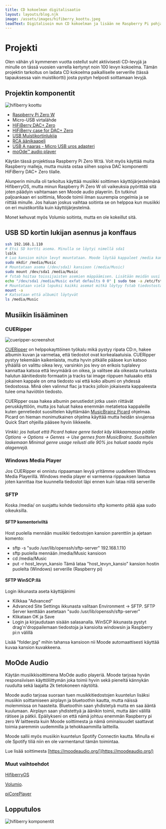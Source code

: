```yaml
---
title: CD kokoelman digitalisaatio
layout: layouts/blog.njk
image: /assets/images/hifiberry_koottu.jpeg
leadText: Digitalisoin mun CD kokoelman ja lisään ne Raspberry Pi pohjaiselle musiikki serverille ja soittimelle
---
```


# Projekti

Olen vähän yli kymmenen vuotta ostellut suht aktiivisesti CD-levyjä ja minulle on tässä vuosien varrella kertynyt noin 100 levyn kokoelma. Tämän projektin tarkoitus on ladata CD kokoelma paikalliselle serverille (tässä tapauksessa vain muistikortti) josta pystyn helposti soittamaan levyjä.

## Projektin komponentit

![hifiberry koottu](/assets/images/hifiberry_koottu.jpeg)

- [Raspberry Pi Zero W](https://www.raspberrypi.com/products/raspberry-pi-zero-w/)
- Micro-USB virtalähde
- [HiFiBerry DAC+ Zero](https://www.hifiberry.com/shop/boards/hifiberry-dac-zero/)
- [HiFiBerry case for DAC+ Zero](https://www.hifiberry.com/shop/cases/hifiberry-case-for-dac-zero/)
- [USB Muistikortinlukija](https://www.clasohlson.com/fi/Muistikortinlukija-USB-3.2/p/39-1354)
- [RCA äänikaapeli](https://www.clasohlson.com/fi/&Auml;&auml;nikaapeli-RCA-Exibel/p/38-8092-1)
- [USB A naaras - Micro USB uros adapteri](https://www.verkkokauppa.com/fi/product/160873/Goobay-OTG-A-naaras-MicroB-uros-USB-adapteri)
- [moOde™ audio player](https://moodeaudio.org/)

Käytän tässä projektissa Raspberry Pi Zero W:tä. Voit myös käyttää muita Raspberry malleja, mutta muista ostaa siihen sopiva DAC komponentti HiFiBerry DAC+ Zero tilalle.

Alunperin minulla oli tarkoitus käyttää musiikki soittimen käyttöjärjestelmänä HifiberryOS, mutta minun Raspberry Pi Zero W oli vaikeuksia pyörittää sitä joten päädyin vaihtamaan sen Moode audio playeriin. En tutkinut paljoankaan eri soittimia, Moode toimii ilman suurempia ongelmia ja se riittää minulle. Jos haluan joskus vaihtaa soitinta se on helppoa kun musiikki on eri muistikortilla kuin käyttöjärjestelmä. 

Monet kehuvat myös Volumio soitinta, mutta en ole kokeillut sitä.

## USB SD kortin lukijan asennus ja konffaus 
```bash
ssh 192.168.1.110
# Etsi SD kortti asema. Minulla se löytyi nimellä sda1
lsblk
# Luo kansion mihin levyt mountataan. Moode löytää kappaleet /media kansion alta.
sudo mkdir /media/Music
# Mountataan asema (/dev/sda1) kansioon (/media/Music)
sudo mount /dev/sda1 /media/Music
# fstab hoitaa toissijaisten asemien mäppäämisen. Lisätään meidän uusi mount sinne jotta se ei häviä uudelleen käynnistyksen yhteydessä
echo "/dev/sda1 /media/Music exfat defaults 0 0" | sudo tee -a /etc/fstab
# Mountataan vielä lopuksi kaikki asemat mitkä löytyy fstab tiedostosta ja katsotaan ettei komentoriville tule mitään virheitä.
mount -a
# Katsotaan että albumit löytyvät
ls /media/Music
```

## Musiikin lisääminen
### CUERipper

![cueripper-screenshot](/assets/images/cueripper-screenshot.png)

[CUERipper](http://cue.tools/wiki/CUERipper) on helppokayttöinen työkalu mikä pystyy ripata CD:n, hakee albumin kuvan ja varmetaa, että tiedostot ovat korkealaatuisia. CUERipper pystyy tekemään kaikenlaista, mutta hyvin pitkälle pääsee kun katsoo ylhäällä on valittu oikea levy, varsinkin jos levy on erikois tuplalevy kannattaa katsoa että levymäärä on oikea, ja valitsee ala oikeasta nurkasta halutun äänitiedosto formaatin ja tracks tai image riippuen haluaako että jokainen kappale on oma tiedosto vai että koko albumi on yhdessä tiedostossa. Minä olen valinnut flac ja tracks jolloin jokaisesta kappaleesta tulee oma haviötön tiedosto.

CUERipper osaa hakea albumin perustiedot jotka usein riittävät peruskäyttöön, mutta jos haluat hakea enemmän metatietoa kappaleille kuten genretiedot suosittelen käyttämään [MusicBrainz Picard](https://picard.musicbrainz.org/) ohjelmaa. Picard on hieman monimutkainen ohjelma käyttää mutta heidän sivujensa Quick Start ohjeilla pääsee hyvin liikkeelle. 

*Vinkki: jos haluat että Picard hakee genre tiedot käy klikkaamassa päälle Options -> Options -> Genres -> Use gernes from MusicBrainz. Suosittelen laskemaan Minimal genre usage reilusti alle 90% jos haluat saada myös alagenrejä.*

### Windows Media Player
Jos CUERipper ei onnistu rippaamaan levyä yritämme uudelleen Windows Media Playerillä.
Windows media player ei varmenna rippauksen laatua joten kannttaa itse kuunnella tiedostot läpi ennen kuin lataa niitä serverille

### SFTP
Koska /media/ on suojattu kohde tiedonsiirto sftp komento pitää ajaa sudo oikeuksilla.
#### SFTP komentoriviltä
Host puolella mennään musiikki tiedostojen kansion parenttiin ja ajetaan komento:
- sftp -s "sudo /usr/lib/openssh/sftp-server" 192.168.1.110
- sftp puolella mennään /media/Music kansioon
- cd /media/Music
- put -r host_levyn_kansio
Tämä lataa "host_levyn_kansio" kansion hostin puolelta (Windows) serverille (Raspberry pi)

#### SFTP WinSCP:llä
Login ikkunasta aseta käyttäjänimi
- Kilkkaa "Advanced"
- Advanced Site Settings ikkunasta valitaan Environment -> SFTP.  SFTP Server kenttään asetetaan "sudo /usr/lib/openssh/sftp-server"
- Klikataan OK ja Save
- Login ja kirjaudutaan sisään salasanalla.
WinSCP ikkunasta pystyt drag'n'droppailemaan tiedostoja ja kansioita windowsin ja Raspberry pi:n välillä

Lisää "folder.jpg" mihin tahansa kansioon nii Moode automaattisesti käyttää kuvaa kansion kuvakkeena.

## MoOde Audio
Käytän musiikkisoittimena MoOde audio playeriä. Moode tarjoaa hyvän responsiivisen käyttöliittymän joka toimii hyvin sekä pieneltä kännykän ruudulta sekä laajalta 2k tietokoneen näytöltä.

Moode audio tarjoaa suoraan tuen musikkitiedostojen kuuntelun lisäksi musiikin soittamiseen airplayn ja bluetoothin kautta, mutta näissä molemmissa on haasteita. Bluetoothin saan yhdistetyä mutta en saa ääntä kuulumaan. Airplayn saan yhdistettyä ja äänikin toimii, mutta ääni välillä rätisee ja pätkii. Epäilykseni on että nämä johtuu enemmän Raspberry pi zero W laitteesta kuin Moode soittimesta ja nämä ominaisuudet saattavat toimia paremmin uudemmilla ja tehokkaammilla laitteilla.

Moode sallii myös musiikin kuuntelun Spotify Connectin kautta. Minulla ei ole Spotify tiliä niin en ole varmentanut tämän toimintaa.

Lue lisää soittimesta
[https://moodeaudio.org/](https://moodeaudio.org/)

### Muut vaihtoehdot
[HifiberryOS](https://www.hifiberry.com/hifiberryos/)

[Volumio](https://volumio.com/get-started/).

[piCorePlayer](https://www.picoreplayer.org/)

## Lopputulos
![hifiberry komponentit](/assets/images/hifiberry_komponentit.jpeg)